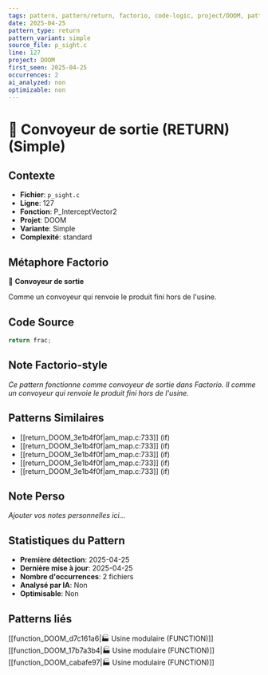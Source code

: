 ```yaml
---
tags: pattern, pattern/return, factorio, code-logic, project/DOOM, pattern/variant/simple
date: 2025-04-25
pattern_type: return
pattern_variant: simple
source_file: p_sight.c
line: 127
project: DOOM
first_seen: 2025-04-25
occurrences: 2
ai_analyzed: non
optimizable: non
---
```


# 🚚 Convoyeur de sortie (RETURN) (Simple)

## Contexte
- **Fichier**: `p_sight.c`
- **Ligne**: 127
- **Fonction**: P_InterceptVector2
- **Projet**: DOOM
- **Variante**: Simple
- **Complexité**: standard

## Métaphore Factorio
🚚 **Convoyeur de sortie**

Comme un convoyeur qui renvoie le produit fini hors de l'usine.

## Code Source
```c
return frac;
```

## Note Factorio-style
*Ce pattern fonctionne comme convoyeur de sortie dans Factorio. Il comme un convoyeur qui renvoie le produit fini hors de l'usine.*

## Patterns Similaires
- [[return_DOOM_3e1b4f0f|am_map.c:733]] (if)
- [[return_DOOM_3e1b4f0f|am_map.c:733]] (if)
- [[return_DOOM_3e1b4f0f|am_map.c:733]] (if)
- [[return_DOOM_3e1b4f0f|am_map.c:733]] (if)
- [[return_DOOM_3e1b4f0f|am_map.c:733]] (if)

## Note Perso
*Ajouter vos notes personnelles ici...*

## Statistiques du Pattern
- **Première détection**: 2025-04-25
- **Dernière mise à jour**: 2025-04-25
- **Nombre d'occurrences**: 2 fichiers
- **Analysé par IA**: Non
- **Optimisable**: Non

## Patterns liés
[[function_DOOM_d7c161a6|🏭 Usine modulaire (FUNCTION)]]
[[function_DOOM_17b7a3b4|🏭 Usine modulaire (FUNCTION)]]
[[function_DOOM_cabafe97|🏭 Usine modulaire (FUNCTION)]]
